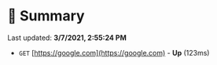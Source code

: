 # 📖 Summary
Last updated: **3/7/2021, 2:55:24 PM**

- `GET` [https://google.com](https://google.com) - **Up** (123ms)
